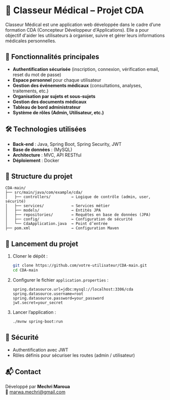 # 📁 Classeur Médical – Projet CDA

Classeur Médical est une application web développée dans le cadre d’une formation CDA (Concepteur Développeur d'Applications). Elle a pour objectif d'aider les utilisateurs à organiser, suivre et gérer leurs informations médicales personnelles.

## 🎯 Fonctionnalités principales

- **Authentification sécurisée** (inscription, connexion, vérification email, reset du mot de passe)
- **Espace personnel** pour chaque utilisateur
- **Gestion des événements médicaux** (consultations, analyses, traitements, etc.)
- **Organisation par sujets et sous-sujets**
- **Gestion des documents médicaux**
- **Tableau de bord administrateur**
- **Système de rôles (Admin, Utilisateur, etc.)**

## 🛠️ Technologies utilisées

- **Back-end** : Java, Spring Boot, Spring Security, JWT
- **Base de données** : (MySQL)
- **Architecture** : MVC, API RESTful
- **Déploiement** : Docker

## 📁 Structure du projet

```
CDA-main/
├── src/main/java/com/example/cda/
│   ├── controllers/         → Logique de contrôle (admin, user, sécurité)
│   ├── services/            → Services métier
│   ├── models/              → Entités JPA
│   ├── repositories/        → Requêtes en base de données (JPA)
│   ├── config/              → Configuration de sécurité
│   └── CdaApplication.java  → Point d’entrée
├── pom.xml                  → Configuration Maven
```

## 🚀 Lancement du projet

1. Cloner le dépôt :
   ```bash
   git clone https://github.com/votre-utilisateur/CDA-main.git
   cd CDA-main
   ```

2. Configurer le fichier `application.properties` :
   ```properties
   spring.datasource.url=jdbc:mysql://localhost:3306/cda
   spring.datasource.username=root
   spring.datasource.password=your_password
   jwt.secret=your_secret
   ```

3. Lancer l’application :
   ```bash
   ./mvnw spring-boot:run
   ```

## 🔐 Sécurité

- Authentification avec JWT
- Rôles définis pour sécuriser les routes (admin / utilisateur)

## 📬 Contact

Développé par **Mechri Maroua**  
📧 marwa.mechri@gmail.com  

